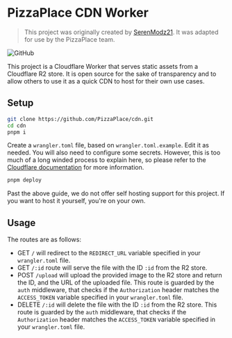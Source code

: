 # PizzaPlace CDN Worker

> This project was originally created by [SerenModz21](https://github.com/SerenModz21/). It was adapted for use by the PizzaPlace team.

![GitHub](https://cdn.pizzaplace.workers.dev/BJHqCABo.png)

This project is a Cloudflare Worker that serves static assets from a Cloudflare R2 store.
It is open source for the sake of transparency and to allow others to use it as a quick CDN to host for their own use cases.

## Setup

```bash
git clone https://github.com/PizzaPlace/cdn.git
cd cdn
pnpm i
```

Create a `wrangler.toml` file, based on `wrangler.toml.example`. Edit it as needed.
You will also need to configure some secrets. However, this is too much of a long winded process to explain here, so please refer to the [Cloudflare documentation](https://developers.cloudflare.com/workers/cli-wrangler/commands#secret) for more information.

```bash
pnpm deploy
```

Past the above guide, we do not offer self hosting support for this project.
If you want to host it yourself, you're on your own.

## Usage

The routes are as follows:

- GET `/` will redirect to the `REDIRECT_URL` variable specified in your `wrangler.toml` file.
- GET `/:id` route will serve the file with the ID `:id` from the R2 store.
- POST `/upload` will upload the provided image to the R2 store and return the ID, and the URL of the uploaded file. This route is guarded by the `auth` middleware, that checks if the `Authorization` header matches the `ACCESS_TOKEN` variable specified in your `wrangler.toml` file.
- DELETE `/:id` will delete the file with the ID `:id` from the R2 store. This route is guarded by the `auth` middleware, that checks if the `Authorization` header matches the `ACCESS_TOKEN` variable specified in your `wrangler.toml` file.
